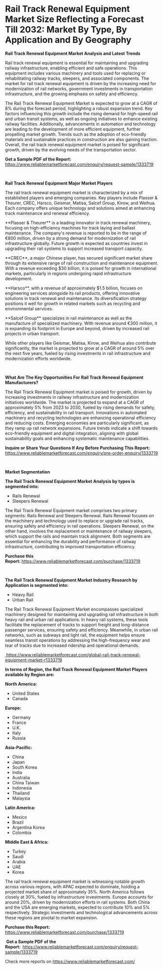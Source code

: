 <p><h1>Rail Track Renewal Equipment Market Size Reflecting a Forecast Till 2032: Market By Type, By Application and By Geography</h1></p><p><strong>Rail Track Renewal Equipment Market Analysis and Latest Trends</strong></p>
<p><p>Rail track renewal equipment is essential for maintaining and upgrading railway infrastructure, enabling efficient and safe operations. This equipment includes various machinery and tools used for replacing or rehabilitating railway tracks, sleepers, and associated components. The market for rail track renewal equipment is driven by the increasing need for modernization of rail networks, government investments in transportation infrastructure, and the growing emphasis on safety and efficiency. </p><p>The Rail Track Renewal Equipment Market is expected to grow at a CAGR of 8% during the forecast period, highlighting a robust expansion trend. Key factors influencing this growth include the rising demand for high-speed rail and urban transit systems, as well as ongoing initiatives to enhance existing railway facilities. Additionally, advancements in automation and technology are leading to the development of more efficient equipment, further propelling market growth. Trends such as the adoption of eco-friendly materials and sustainable practices in construction are also gaining traction. Overall, the rail track renewal equipment market is poised for significant growth, driven by the evolving needs of the transportation sector.</p></p>
<p><strong>Get a Sample PDF of the Report:&nbsp;</strong> <a href="https://www.reliablemarketforecast.com/enquiry/request-sample/1333719?utm_campaign=2288&utm_medium=2&utm_source=Github&utm_content=ia&utm_term=24032025&utm_id=rail-track-renewal-equipment">https://www.reliablemarketforecast.com/enquiry/request-sample/1333719</a></p>
<p>&nbsp;</p>
<p><strong>Rail Track Renewal Equipment Major Market Players</strong></p>
<p><p>The rail track renewal equipment market is characterized by a mix of established players and emerging companies. Key players include Plasser & Theurer, CREC, Harsco, Geismar, Matisa, Salcef Group, Kirow, and Weihua. Each company offers unique technology and solutions aimed at enhancing track maintenance and renewal efficiency.</p><p>**Plasser & Theurer** is a leading innovator in track renewal machinery, focusing on high-efficiency machines for track laying and ballast maintenance. The company's revenue is reported to be in the range of €800 million, driven by a strong demand for modernization of rail infrastructure globally. Future growth is expected as countries invest in upgrading their rail systems to support increased transport capacity.</p><p>**CREC**, a major Chinese player, has secured significant market share through its extensive range of rail construction and maintenance equipment. With a revenue exceeding $30 billion, it is poised for growth in international markets, particularly in regions undergoing rapid infrastructure development.</p><p>**Harsco**, with a revenue of approximately $1.5 billion, focuses on engineering services alongside its rail products, offering innovative solutions in track renewal and maintenance. Its diversification strategy positions it well for growth in related markets such as recycling and environmental services.</p><p>**Salcef Group** specializes in rail maintenance as well as the manufacture of specialized machinery. With revenue around €300 million, it is expanding its footprint in Europe and beyond, driven by increased rail projects in urban transport.</p><p>While other players like Geismar, Matisa, Kirow, and Weihua also contribute significantly, the market is projected to grow at a CAGR of around 5% over the next five years, fueled by rising investments in rail infrastructure and modernization efforts worldwide.</p></p>
<p>&nbsp;</p>
<p><strong>What Are The Key Opportunities For Rail Track Renewal Equipment Manufacturers?</strong></p>
<p><p>The Rail Track Renewal Equipment market is poised for growth, driven by increasing investments in railway infrastructure and modernization initiatives worldwide. The market is projected to expand at a CAGR of approximately 5% from 2023 to 2030, fueled by rising demands for safety, efficiency, and sustainability in rail transport. Innovations in automated machinery and recycling technologies are enhancing operational efficiency and reducing costs. Emerging economies are particularly significant, as they ramp up rail network expansions. Future trends indicate a shift towards eco-friendly equipment and digital integration, aligning with global sustainability goals and enhancing systematic maintenance capabilities.</p></p>
<p><strong>Inquire or Share Your Questions If Any Before Purchasing This Report:</strong> <a href="https://www.reliablemarketforecast.com/enquiry/pre-order-enquiry/1333719?utm_campaign=2288&utm_medium=2&utm_source=Github&utm_content=ia&utm_term=24032025&utm_id=rail-track-renewal-equipment">https://www.reliablemarketforecast.com/enquiry/pre-order-enquiry/1333719</a></p>
<p>&nbsp;</p>
<p><strong>Market Segmentation</strong></p>
<p><strong>The Rail Track Renewal Equipment Market Analysis by types is segmented into:</strong></p>
<p><ul><li>Rails Renewal</li><li>Sleepers Renewal</li></ul></p>
<p><p>The Rail Track Renewal Equipment market comprises two primary segments: Rails Renewal and Sleepers Renewal. Rails Renewal focuses on the machinery and technology used to replace or upgrade rail tracks, ensuring safety and efficiency in rail operations. Sleepers Renewal, on the other hand, involves the replacement or maintenance of railway sleepers, which support the rails and maintain track alignment. Both segments are essential for enhancing the durability and performance of railway infrastructure, contributing to improved transportation efficiency.</p></p>
<p><strong>Purchase this Report:&nbsp;</strong><a href="https://www.reliablemarketforecast.com/purchase/1333719?utm_campaign=2288&utm_medium=2&utm_source=Github&utm_content=ia&utm_term=24032025&utm_id=rail-track-renewal-equipment">https://www.reliablemarketforecast.com/purchase/1333719</a></p>
<p>&nbsp;</p>
<p><strong>The Rail Track Renewal Equipment Market Industry Research by Application is segmented into:</strong></p>
<p><ul><li>Heavy Rail</li><li>Urban Rail</li></ul></p>
<p><p>The Rail Track Renewal Equipment Market encompasses specialized machinery designed for maintaining and upgrading rail infrastructure in both heavy rail and urban rail applications. In heavy rail systems, these tools facilitate the replacement of tracks to support freight and long-distance passenger services, ensuring safety and efficiency. Meanwhile, in urban rail networks, such as subways and light rail, the equipment helps ensure seamless transit operations by addressing the high-frequency wear and tear of tracks due to increased ridership and operational demands.</p></p>
<p><a href="https://www.reliablemarketforecast.com/global-rail-track-renewal-equipment-market-r1333719?utm_campaign=2288&utm_medium=2&utm_source=Github&utm_content=ia&utm_term=24032025&utm_id=rail-track-renewal-equipment">&nbsp;https://www.reliablemarketforecast.com/global-rail-track-renewal-equipment-market-r1333719</a></p>
<p><strong>In terms of Region, the Rail Track Renewal Equipment Market Players available by Region are:</strong></p>
<p>
    <p> <strong> North America: </strong>
        <ul>
            <li>United States</li>
            <li>Canada</li>
        </ul>
        </p> 
    <p> <strong> Europe: </strong>
        <ul>
            <li>Germany</li>
            <li>France</li>
            <li>U.K.</li>
            <li>Italy</li>
            <li>Russia</li>
        </ul>
        </p> 
    <p> <strong> Asia-Pacific: </strong>
        <ul>
            <li>China</li>
            <li>Japan</li>
            <li>South Korea</li>
            <li>India</li>
            <li>Australia</li>
            <li>China Taiwan</li>
            <li>Indonesia</li>
            <li>Thailand</li>
            <li>Malaysia</li>
        </ul>
        </p> 
    <p> <strong> Latin America: </strong>
        <ul>
            <li>Mexico</li>
            <li>Brazil</li>
            <li>Argentina Korea</li>
            <li>Colombia</li>
        </ul>
        </p> 
    <p> <strong> Middle East & Africa: </strong>
        <ul>
            <li>Turkey</li>
            <li>Saudi</li>
            <li>Arabia</li>
            <li>UAE</li>
            <li>Korea</li>
        </ul>
    </p>
    </p>
<p><p>The rail track renewal equipment market is witnessing notable growth across various regions, with APAC expected to dominate, holding a projected market share of approximately 35%. North America follows closely at 30%, fueled by infrastructure investments. Europe accounts for around 20%, driven by modernization efforts in rail systems. Both China and the USA are emerging markets, expected to contribute 10% and 5% respectively. Strategic investments and technological advancements across these regions are pivotal to market expansion.</p></p>
<p><strong>Purchase this Report: </strong><a href="https://www.reliablemarketforecast.com/purchase/1333719?utm_campaign=2288&utm_medium=2&utm_source=Github&utm_content=ia&utm_term=24032025&utm_id=rail-track-renewal-equipment">https://www.reliablemarketforecast.com/purchase/1333719</a></p>
<p>&nbsp;<strong>Get a Sample PDF of the Report:&nbsp;&nbsp;</strong><a href="https://www.reliablemarketforecast.com/enquiry/request-sample/1333719?utm_campaign=2288&utm_medium=2&utm_source=Github&utm_content=ia&utm_term=24032025&utm_id=rail-track-renewal-equipment">https://www.reliablemarketforecast.com/enquiry/request-sample/1333719</a></p>
<p><strong></strong></p>
<p>Check more reports on <a href="https://www.reliablemarketforecast.com/?utm_campaign=2288&utm_medium=2&utm_source=Github&utm_content=ia&utm_term=24032025&utm_id=rail-track-renewal-equipment">https://www.reliablemarketforecast.com/</a></p>